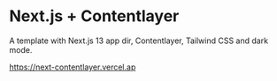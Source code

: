 # Next.js + Contentlayer

A template with Next.js 13 app dir, Contentlayer, Tailwind CSS and dark mode.

https://next-contentlayer.vercel.ap
 
